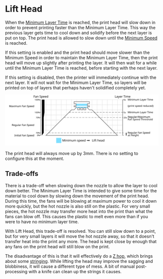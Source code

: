 Lift Head
====
When the [Minimum Layer Time](cool_min_layer_time.md) is reached, the print head will slow down in order to prevent printing faster than the Minimum Layer Time. This way the previous layer gets time to cool down and solidify before the next layer is put on top. The print head is allowed to slow down until the [Minimum Speed](cool_min_speed.md) is reached.

If this setting is enabled and the print head should move slower than the Minimum Speed in order to maintain the Minimum Layer Time, then the print head will move up slightly after printing the layer. It will then wait for a while until the Minimum Layer Time is reached, before starting with the next layer.

If this setting is disabled, then the printer will immediately continue with the next layer. It will not wait for the Minimum Layer Time, so layers will be printed on top of layers that perhaps haven't solidified completely yet.

![When the minimum layer time is reached, the head may lift up](images/cool_fan_speed.svg)

The print head will always move up by 3mm. There is no setting to configure this at the moment.

Trade-offs
----
There is a trade-off when slowing down the nozzle to allow the layer to cool down better. The Minimum Layer Time is intended to give some time for the material to cool down by slowing down the movement of the print head. During this time, the fans will be blowing at maximum power to cool it down more quickly, but the hot nozzle is also still on the plastic. For very small pieces, the hot nozzle may transfer more heat into the print than what the fans can blow off. This causes the plastic to melt even more than if you were to have no minimum layer time.

With Lift Head, this trade-off is resolved. You can still slow down to a point, but for very small layers it will move the hot nozzle away, so that it doesn't transfer heat into the print any more. The head is kept close by enough that any fans on the print head will still blow on the print.

The disadvantage of this is that it will effectively do a [Z hop](retraction_hop.md), which brings about some [stringing](../troubleshooting/stringing.md). While lifting the head may improve the sagging and blobbiness, it will cause a different type of mess. A bit of manual post-processing with a knife can clean up the strings it causes.